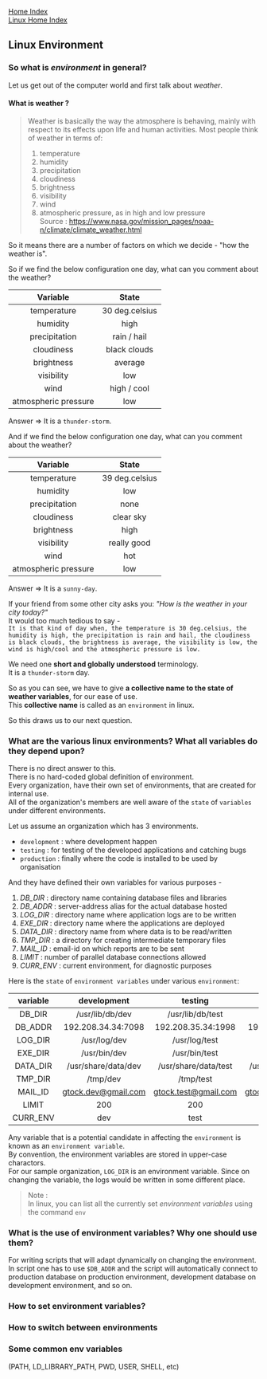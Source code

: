 [Home Index](/README.md)  
[Linux Home Index](/linux/index.md)  

## Linux Environment

### So what is *environment* in general?  
Let us get out of the computer world and first talk about *weather*.  

#### What is **weather** ?
> Weather is basically the way the atmosphere is behaving, mainly with respect to its effects upon life and human activities. Most people think of weather in terms of:
> 1. temperature
> 1. humidity
> 1. precipitation
> 1. cloudiness
> 1. brightness
> 1. visibility
> 1. wind
> 1. atmospheric pressure, as in high and low pressure  
> Source : https://www.nasa.gov/mission_pages/noaa-n/climate/climate_weather.html

So it means there are a number of factors on which we decide - "how the weather is". 

So if we find the below configuration one day, what can you comment about the weather?

| Variable           | State         |
|:------------------:|:-------------:|
|temperature         | 30 deg.celsius|
|humidity            | high          |
|precipitation       | rain / hail   |
|cloudiness          | black clouds  |
|brightness          | average       |
|visibility          | low           |
|wind                | high / cool   |
|atmospheric pressure| low           |

Answer => It is a `thunder-storm`.


And if we find the below configuration one day, what can you comment about the weather?

| Variable           | State         |
|:------------------:|:-------------:|
|temperature         | 39 deg.celsius|
|humidity            | low           |
|precipitation       | none          |
|cloudiness          | clear sky     |
|brightness          | high          |
|visibility          | really good   |
|wind                | hot           |
|atmospheric pressure| low           |

Answer => It is a `sunny-day`.

If your friend from some other city asks you: *"How is the weather in your city today?"*  
It would too much tedious to say -  
`It is that kind of day when, the temperature is 30 deg.celsius, the humidity is high, the precipitation is rain and hail, the cloudiness is black clouds, the brightness is average, the visibility is low, the wind is high/cool and the atmospheric pressure is low.`

We need one **short and globally understood** terminology.  
It is a `thunder-storm` day.

So as you can see, we have to give **a collective name to the state of weather variables**, for our ease of use.  
This **collective name** is called as an `environment` in linux.


So this draws us to our next question.  
### What are the various linux environments? What all variables do they depend upon?
There is no direct answer to this.  
There is no hard-coded global definition of environment.  
Every organization, have their own set of environments, that are created for internal use.  
All of the organization's members are well aware of the `state` of `variables` under different environments.  

Let us assume an organization which has 3 environments.  
 - `development` : where development happen
 - `testing`     : for testing of the developed applications and catching bugs
 - `production`  : finally where the code is installed to be used by organisation


And they have defined their own variables for various purposes -
1. *DB_DIR* : directory name containing database files and libraries
1. *DB_ADDR* : server-address alias for the actual database hosted
1. *LOG_DIR* : directory name where application logs are to be written 
1. *EXE_DIR* : directory name where the applications are deployed
1. *DATA_DIR* : directory name from where data is to be read/written
1. *TMP_DIR* : a directory for creating intermediate temporary files
1. *MAIL_ID* : email-id on which reports are to be sent
1. *LIMIT*   : number of parallel database connections allowed
1. *CURR_ENV* : current environment, for diagnostic purposes

Here is the `state` of `environment variables` under various `environment`:

|variable|development        |testing             |production          |
|:------:|:-----------------:|:------------------:|:------------------:|
|DB_DIR  |/usr/lib/db/dev    |/usr/lib/db/test    |/usr/lib/db/prod    |
|DB_ADDR |192.208.34.34:7098 |192.208.35.34:1998  |192.200.34.34:1993  |
|LOG_DIR |/usr/log/dev       |/usr/log/test       |/usr/log/prod       |
|EXE_DIR |/usr/bin/dev       |/usr/bin/test       |/usr/bin/prod       |
|DATA_DIR|/usr/share/data/dev|/usr/share/data/test|/usr/share/data/prod|
|TMP_DIR |/tmp/dev           |/tmp/test           |/tmp/prod           |
|MAIL_ID |gtock.dev@gmail.com|gtock.test@gmail.com|gtock.prod@gmail.com|
|LIMIT   |200                |200                 |200                 |
|CURR_ENV|dev                |test                |prod                |

Any variable that is a potential candidate in affecting the `environment` is known as an `environment variable`.  
By convention, the environment variables are stored in upper-case charactors.  
For our sample organization, `LOG_DIR` is an environment variable. Since on changing the variable, the logs would be written in some different place.

> Note :  
> In linux, you can list all the currently set *environment variables* using the command `env`



### What is the use of environment variables? Why one should use them?
For writing scripts that will adapt dynamically on changing the environment.  
In script one has to use `$DB_ADDR` and the script will automatically connect to production database on production environment, development database on development environment, and so on.  

### How to set environment variables?
### How to switch between environments  

### Some common env variables 
(PATH, LD_LIBRARY_PATH, PWD, USER, SHELL, etc)  


